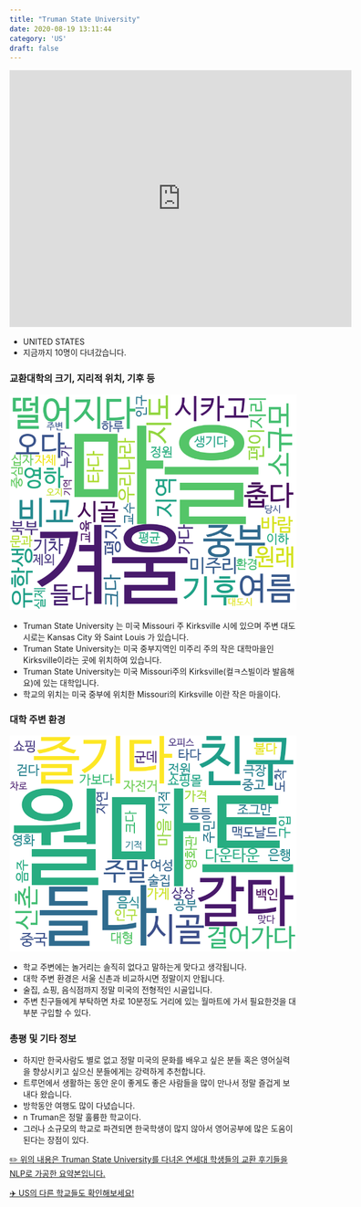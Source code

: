 ```yaml
---
title: "Truman State University"
date: 2020-08-19 13:11:44
category: 'US'
draft: false
---
```


<iframe
width="600"
height="450"
frameborder="0" style="border:0"
src="https://www.google.com/maps/embed/v1/place?key=AIzaSyC9e1AME-pVmWC4hBpFdu5S4dKzyepa3HQ&q=Truman+State+University&center=40.1831629,-92.5809621&zoom=14" allowfullscreen>
</iframe>

* UNITED STATES
* 지금까지 10명이 다녀갔습니다. 

### 교환대학의 크기, 지리적 위치, 기후 등

![gen_info-WordCloud](../univ_wordclouds_okt/gen_info/US000182_gen_info_okt.png)

* Truman State University 는 미국 Missouri 주 Kirksville 시에 있으며 주변 대도시로는 Kansas City 와 Saint Louis 가 있습니다.
* Truman State University는 미국 중부지역인 미주리 주의 작은 대학마을인 Kirksville이라는 곳에 위치하여 있습니다.
* Truman State University는 미국 Missouri주의 Kirksville(컬ㅋ스빌이라 발음해요)에 있는 대학입니다.
* 학교의 위치는 미국 중부에 위치한 Missouri의 Kirksville 이란 작은 마을이다.


### 대학 주변 환경

![env_info-WordCloud](../univ_wordclouds_okt/env_info/US000182_env_info_okt.png)

* 학교 주변에는 놀거리는 솔직히 없다고 말하는게 맞다고 생각됩니다.
* 대학 주변 환경은 서울 신촌과 비교하시면 정말이지 안됩니다.
* 술집, 쇼핑, 음식점까지 정말 미국의 전형적인 시골입니다.
* 주변 친구들에게 부탁하면 차로 10분정도 거리에 있는 월마트에 가서 필요한것을 대부분 구입할 수 있다.


### 총평 및 기타 정보 
* 하지만 한국사람도 별로 없고 정말 미국의 문화를 배우고 싶은 분들 혹은 영어실력을 향상시키고 싶으신 분들에게는 강력하게 추천합니다.
* 트루먼에서 생활하는 동안 운이 좋게도 좋은 사람들을 많이 만나서 정말 즐겁게 보내다 왔습니다.
* 방학동안 여행도 많이 다녔습니다.
* n Truman은 정말 훌륭한 학교이다.
* 그러나 소규모의 학교로 파견되면 한국학생이 많지 않아서 영어공부에 많은 도움이 된다는 장점이 있다.


[✏️ 위의 내용은 Truman State University를 다녀온 연세대 학생들의 교환 후기들을 NLP로 가공한 요약본입니다.](http://oia.yonsei.ac.kr/partner/expReport.asp?ucode=US000182&bgbn=A)

[✈️ US의 다른 학교들도 확인해보세요!](https://yonsei-exchange.netlify.app/?category=US)
